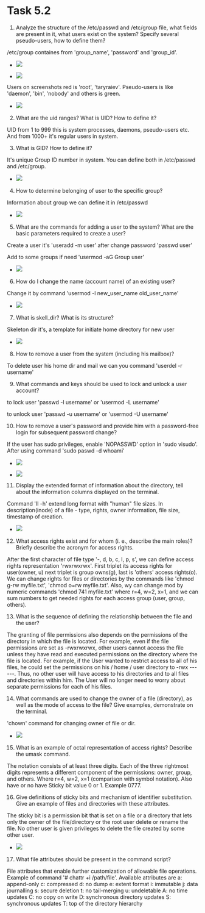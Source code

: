 # Task 5.2

1. Analyze the structure of the /etc/passwd and /etc/group file, what fields are present in it, what users exist on the system? Specify several pseudo-users, how to define them?

/etc/group containes from 'group_name', 'password' and 'group_id'.

* ![](screen/Screenshot_1.png)

* ![](screen/Screenshot_2.png)

Users on screenshots red is 'root', 'taryraiev'. Pseudo-users is like 'daemon', 'bin', 'nobody' and others is green.

* ![](screen/Screenshot_3.png)

2. What are the uid ranges? What is UID? How to define it?

UID from 1 to 999 this is system processes, daemons, pseudo-users etc. And from 1000+ it's regular users in system.

3. What is GID? How to define it?

It's unique Group ID number in system. You can define both in /etc/passwd and /etc/group.

* ![](screen/Screenshot_4.png)

4. How to determine belonging of user to the specific group? 

Information about group we can define it in /etc/passwd

* ![](screen/Screenshot_5.png)

5. What are the commands for adding a user to the system? What are the basic parameters required to create a user?

Create a user it's 'useradd -m user' after change password 'passwd user'

Add to some groups if need 'usermod -aG Group user'

* ![](screen/Screenshot_6.png)

6. How do I change the name (account name) of an existing user?

Change it by command 'usermod -l new_user_name old_user_name'

* ![](screen/Screenshot_7.png)

7. What is skell_dir? What is its structure?

Skeleton dir it's, a template for initiate home directory for new user

* ![](screen/Screenshot_8.png)

8. How to remove a user from the system (including his mailbox)?

To delete user his home dir and mail we can you command 'userdel -r username'

9. What commands and keys should be used to lock and unlock a user account?

to lock user 'passwd -l username' or 'usermod -L username'

to unlock user 'passwd -u username' or 'usermod -U username'

10. How to remove a user's password and provide him with a password-free login for subsequent password change?

If the user has sudo privileges, enable 'NOPASSWD' option in 'sudo visudo'. After using command 'sudo paswd -d whoami'

* ![](screen/Screenshot_9.png)

* ![](screen/Screenshot_10.png)

11. Display the extended format of information about the directory, tell about the information columns displayed on the terminal.

Command 'll -h' extend long format with "human" file sizes. In description(inode) of a file - type,  rights, owner information, file size, timestamp of creation.

* ![](screen/Screenshot_11.png)

12. What access rights exist and for whom (i. e., describe the main roles)? Briefly describe the acronym for access rights.

After the first character of file type '-, d, b, c, l, p, s', we can define access rights representation 'rwxrwxrwx'. First triplet its access rights for user(owner, u) next triplet is group owns(g), last is 'others' access rights(o). We can change rights for files or directories by the commands like 'chmod g-rw myfile.txt', 'chmod o=rw myfile.txt'. Also, wу can change mod by numeric commands 'chmod 741 myfile.txt' where r=4, w=2, x=1, and we can sum numbers to get needed rights for each access group (user, group, others).

13. What is the sequence of defining the relationship between the file and the user?

The granting of file permissions also depends on the permissions of the directory in which the file is located. For example, even if the file permissions are set as -rwxrwxrwx, other users cannot access the file unless they have read and executed permissions on the directory where the file is located. For example, if the User wanted to restrict access to all of his files, he could set the permissions on his / home / user directory to -rwx ------. Thus, no other user will have access to his directories and to all files and directories within him. The User will no longer need to worry about separate permissions for each of his files.


14. What commands are used to change the owner of a file (directory), as well as the mode of access to the file? Give examples, demonstrate on the terminal.

'chown' command for changing owner of file or dir.

* ![](screen/Screenshot_12.png)

15. What is an example of octal representation of access rights? Describe the umask command.

The notation consists of at least three digits. Each of the three rightmost digits represents a different component of the permissions: owner, group, and others. Where r=4, w=2, x=1 (comparison with symbol notation). Also have or no have Sticky bit value 0 or 1. Example 0777.

16. Give definitions of sticky bits and mechanism of identifier substitution. Give an example of files and directories with these attributes.

The sticky bit is a permission bit that is set on a file or a directory that lets only the owner of the file/directory or the root user delete or rename the file. No other user is given privileges to delete the file created by some other user.

* ![](screen/Screenshot_13.png)

17. What file attributes should be present in the command script?

File attributes that enable further customization of allowable file operations. Example of command '# chattr +i /path/file'. Available attributes are a: append-only c: compressed d: no dump e: extent format i: immutable j: data journalling s: secure deletion t: no tail-merging u: undeletable A: no time updates C: no copy on write D: synchronous directory updates S: synchronous updates T: top of the directory hierarchy